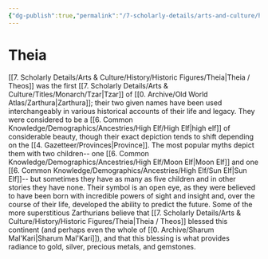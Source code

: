 ```yaml
---
{"dg-publish":true,"permalink":"/7-scholarly-details/arts-and-culture/history/historic-figures/theia/","noteIcon":""}
---
```


# Theia

[[7. Scholarly Details/Arts & Culture/History/Historic Figures/Theia\|Theia / Theos]] was the first [[7. Scholarly Details/Arts & Culture/Titles/Monarch/Tzar\|Tzar]] of [[0. Archive/Old World Atlas/Zarthura\|Zarthura]]; their two given names have been used interchangeably in various historical accounts of their life and legacy. They were considered to be a [[6. Common Knowledge/Demographics/Ancestries/High Elf/High Elf\|high elf]] of considerable beauty, though their exact depiction tends to shift depending on the [[4. Gazetteer/Provinces\|Province]]. The most popular myths depict them with two children-- one [[6. Common Knowledge/Demographics/Ancestries/High Elf/Moon Elf\|Moon Elf]] and one [[6. Common Knowledge/Demographics/Ancestries/High Elf/Sun Elf\|Sun Elf]]-- but sometimes they have as many as five children and in other stories they have none. Their symbol is an open eye, as they were believed to have been born with incredible powers of sight and insight and, over the course of their life, developed the ability to predict the future. Some of the more superstitious Zarthurians believe that [[7. Scholarly Details/Arts & Culture/History/Historic Figures/Theia\|Theia / Theos]] blessed this continent (and perhaps even the whole of [[0. Archive/Sharum Mal'Kari\|Sharum Mal'Kari]]), and that this blessing is what provides radiance to gold, silver, precious metals, and gemstones. 
